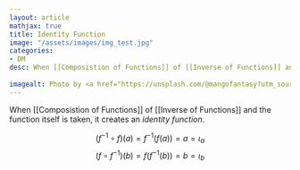 ```yaml
---
layout: article
mathjax: true
title: Identity Function
image: "/assets/images/img_test.jpg"
categories:
- DM
desc: When [[Composistion of Functions]] of [[Inverse of Functions]] and the function itself is taken, it creates an *identity function*.
 
imagealt: Photo by <a href="https://unsplash.com/@mangofantasy?utm_source=unsplash&utm_medium=referral&utm_content=creditCopyText">Tim Johnson</a> on <a href="https://unsplash.com/s/photos/logic?utm_source=unsplash&utm_medium=referral&utm_content=creditCopyText">Unsplash</a>
---
```

When [[Composistion of Functions]] of [[Inverse of Functions]] and the function itself is taken, it creates an *identity function*.

$$(f^{-1} \circ f) (a) = f^{-1}(f(a)) = a = \iota_{a}$$
$$(f \circ f^{-1}) (b) = f(f^{-1}(b)) = b = \iota_{b}$$